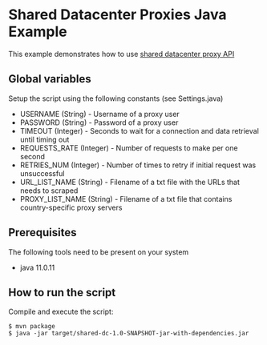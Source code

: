 # Shared Datacenter Proxies Java Example

This example demonstrates how to use [shared datacenter proxy API](https://developers.oxylabs.io/shared-dc/#quick-start)

## Global variables

Setup the script using the following constants (see Settings.java)

* USERNAME (String) - Username of a proxy user
* PASSWORD (String) - Password of a proxy user
* TIMEOUT (Integer) - Seconds to wait for a connection and data retrieval until timing out
* REQUESTS_RATE (Integer) - Number of requests to make per one second
* RETRIES_NUM (Integer) - Number of times to retry if initial request was unsuccessful
* URL_LIST_NAME (String) - Filename of a txt file with the URLs that needs to scraped
* PROXY_LIST_NAME (String) - Filename of a txt file that contains country-specific proxy servers

## Prerequisites

The following tools need to be present on your system
* java 11.0.11

## How to run the script

Compile and execute the script:
```
$ mvn package
$ java -jar target/shared-dc-1.0-SNAPSHOT-jar-with-dependencies.jar 
```
